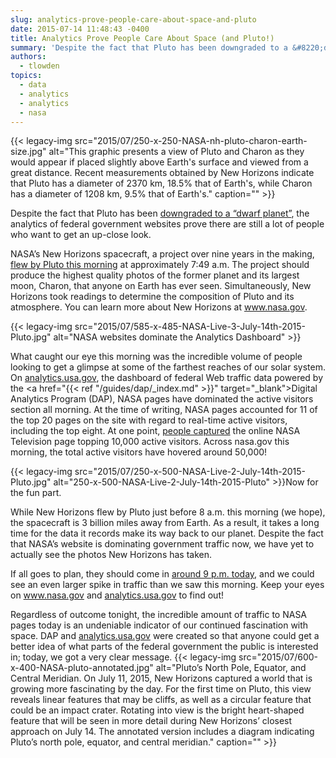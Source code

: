 ```yaml
---
slug: analytics-prove-people-care-about-space-and-pluto
date: 2015-07-14 11:48:43 -0400
title: Analytics Prove People Care About Space (and Pluto!)
summary: 'Despite the fact that Pluto has been downgraded to a &#8220;dwarf planet&#8221;,  the analytics of federal government websites prove there are still a lot of people who want to get an up-close look. NASA’s New Horizons spacecraft, a project over nine years in the making, flew by Pluto this morning at approximately 7:49 a.m. The'
authors:
  - tlowden
topics:
  - data
  - analytics
  - analytics
  - nasa
---
```


{{< legacy-img src="2015/07/250-x-250-NASA-nh-pluto-charon-earth-size.jpg" alt="This graphic presents a view of Pluto and Charon as they would appear if placed slightly above Earth's surface and viewed from a great distance. Recent measurements obtained by New Horizons indicate that Pluto has a diameter of 2370 km, 18.5% that of Earth's, while Charon has a diameter of 1208 km, 9.5% that of Earth's." caption="" >}}

Despite the fact that Pluto has been <a href="http://www.space.com/2791-pluto-demoted-longer-planet-highly-controversial-definition.html" target="_blank">downgraded to a &#8220;dwarf planet&#8221;</a>,  the analytics of federal government websites prove there are still a lot of people who want to get an up-close look.

NASA’s New Horizons spacecraft, a project over nine years in the making, <a href="http://www.nasa.gov/press-release/nasas-three-billion-mile-journey-to-pluto-reaches-historic-encounter" target="_blank">flew by Pluto this morning</a> at approximately 7:49 a.m. The project should produce the highest quality photos of the former planet and its largest moon, Charon, that anyone on Earth has ever seen. Simultaneously, New Horizons took readings to determine the composition of Pluto and its atmosphere. You can learn more about New Horizons at <a href="http://www.nasa.gov" target="_blank">www.nasa.gov</a>.

{{< legacy-img src="2015/07/585-x-485-NASA-Live-3-July-14th-2015-Pluto.jpg" alt="NASA websites dominate the Analytics Dashboard" >}}

What caught our eye this morning was the incredible volume of people looking to get a glimpse at some of the farthest reaches of our solar system. On <a href="https://analytics.usa.gov/" target="_blank">analytics.usa.gov</a>, the dashboard of federal Web traffic data powered by the <a href="{{< ref "/guides/dap/_index.md" >}}" target="_blank">Digital Analytics Program</a> (DAP), NASA pages have dominated the active visitors section all morning. At the time of writing, NASA pages accounted for 11 of the top 20 pages on the site with regard to real-time active visitors, including the top eight. At one point, <a href="https://twitter.com/InesMergel/status/620930676137836544" target="_blank">people captured</a> the online NASA Television page topping 10,000 active visitors. Across nasa.gov this morning, the total active visitors have hovered around 50,000!

{{< legacy-img src="2015/07/250-x-500-NASA-Live-2-July-14th-2015-Pluto.jpg" alt="250-x-500-NASA-Live-2-July-14th-2015-Pluto" >}}Now for the fun part.

While New Horizons flew by Pluto just before 8 a.m. this morning (we hope), the spacecraft is 3 billion miles away from Earth. As a result, it takes a long time for the data it records make its way back to our planet. Despite the fact that NASA’s website is dominating government traffic now, we have yet to actually see the photos New Horizons has taken.

If all goes to plan, they should come in <a href="http://www.washingtonpost.com/news/speaking-of-science/wp/2015/07/14/humankind-just-visited-pluto-for-the-first-time-at-least-we-think-so/?tid=HP_more?tid=HP_more" target="_blank">around 9 p.m. today</a>, and we could see an even larger spike in traffic than we saw this morning. Keep your eyes on <a href="http://www.nasa.gov" target="_blank">www.nasa.gov</a> and <a href="https://analytics.usa.gov/" target="_blank">analytics.usa.gov</a> to find out!

Regardless of outcome tonight, the incredible amount of traffic to NASA pages today is an undeniable indicator of our continued fascination with space. DAP and <a href="http://analytics.usa.gov" target="_blank">analytics.usa.gov</a> were created so that anyone could get a better idea of what parts of the federal government the public is interested in; today, we got a very clear message. {{< legacy-img src="2015/07/600-x-400-NASA-pluto-annotated.jpg" alt="Pluto’s North Pole, Equator, and Central Meridian. On July 11, 2015, New Horizons captured a world that is growing more fascinating by the day. For the first time on Pluto, this view reveals linear features that may be cliffs, as well as a circular feature that could be an impact crater. Rotating into view is the bright heart-shaped feature that will be seen in more detail during New Horizons’ closest approach on July 14. The annotated version includes a diagram indicating Pluto’s north pole, equator, and central meridian." caption="" >}}
